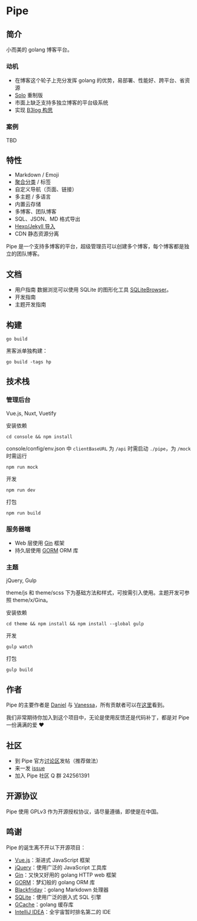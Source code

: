 # Pipe

## 简介

小而美的 golang 博客平台。

### 动机

* 在博客这个轮子上充分发挥 golang 的优势，易部署、性能好、跨平台、省资源
* [Solo](https://github.com/b3log/solo) 重制版
* 市面上缺乏支持多独立博客的平台级系统
* 实现 [B3log 构思](https://hacpai.com/b3log)

### 案例

TBD

## 特性

* Markdown / Emoji
* [聚合分类](https://github.com/b3log/solo/issues/12256) / 标签
* 自定义导航（页面、链接）
* 多主题 / 多语言
* 内置云存储
* 多博客、团队博客
* SQL、JSON、MD 格式导出
* [Hexo/Jekyll 导入](https://hacpai.com/article/1498490209748)
* CDN 静态资源分离

Pipe 是一个支持多博客的平台，超级管理员可以创建多个博客，每个博客都是独立的团队博客。

## 文档

* 用户指南 数据浏览可以使用 SQLite 的图形化工具 [SQLiteBrowser](http://sqlitebrowser.org)。
* 开发指南
* 主题开发指南

## 构建

```
go build
```

黑客派单独构建：

```
go build -tags hp
```

## 技术栈

### 管理后台

Vue.js, Nuxt, Vuetify

安装依赖
```
cd console && npm install
```
console/config/env.json 中 `clientBaseURL` 为 `/api` 时需启动 `./pipe`，为 `/mock` 时需运行 
```
npm run mock
```
开发
```
npm run dev
```

打包
```
npm run build
```

### 服务器端

* Web 层使用 [Gin](https://github.com/gin-gonic/gin) 框架
* 持久层使用 [GORM](https://github.com/jinzhu/gorm) ORM 库

### 主题

jQuery, Gulp

theme/js 和 theme/scss 下为基础方法和样式，可按需引入使用。主题开发可参照 theme/x/Gina。

安装依赖
```
cd theme && npm install && npm install --global gulp
```
开发
```
gulp watch
```

打包
```
gulp build
```
## 作者

Pipe 的主要作者是 [Daniel](https://github.com/88250) 与 [Vanessa](https://github.com/Vanessa219)，所有贡献者可以在[这里](https://github.com/b3log/pipe/graphs/contributors)看到。

我们非常期待你加入到这个项目中，无论是使用反馈还是代码补丁，都是对 Pipe 一份满满的爱 :heart:

## 社区

* 到 Pipe 官方[讨论区](https://hacpai.com/tag/Pipe)发帖（推荐做法）
* 来一发 [issue](https://github.com/b3log/pipe/issues/new)
* 加入 Pipe 社区 Q 群 242561391

## 开源协议

Pipe 使用 GPLv3 作为开源授权协议，请尽量遵循，即使是在中国。

## 鸣谢

Pipe 的诞生离不开以下开源项目：

* [Vue.js](https://github.com/vuejs/vue)：渐进式 JavaScript 框架
* [jQuery](https://github.com/jquery/jquery)：使用广泛的 JavaScript 工具库
* [Gin](https://github.com/gin-gonic/gin)：又快又好用的 golang HTTP web 框架
* [GORM](https://github.com/jinzhu/gorm)：梦幻般的 golang ORM 库
* [Blackfriday](github.com/russross/blackfriday)：golang Markdown 处理器
* [SQLite](https://www.sqlite.org)：使用广泛的嵌入式 SQL 引擎
* [GCache](github.com/bluele/gcache)：golang 缓存库
* [IntelliJ IDEA](https://www.jetbrains.com/idea)：全宇宙暂时排名第二的 IDE